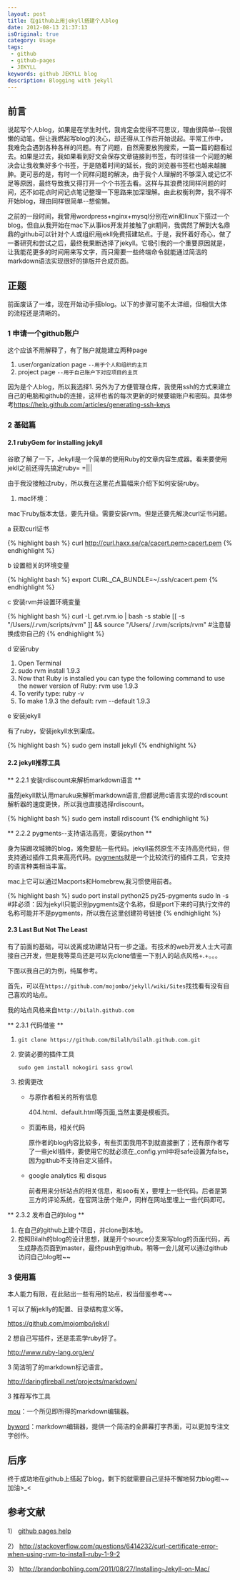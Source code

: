 ```yaml
---
layout: post
title: 在github上用jekyll搭建个人blog
date: 2012-08-13 21:37:13
isOriginal: true
category: Usage
tags:
 - github
 - github-pages
 - JEKYLL
keywords: github JEKYLL blog
description: Blogging with jekyll
---
```


## 前言

说起写个人blog，如果是在学生时代，我肯定会觉得不可思议，理由很简单--我很懒的动笔。但让我燃起写blog的决心，却还得从工作后开始说起。平常工作中，我难免会遇到各种各样的问题。有了问题，自然需要放狗搜索，一篇一篇的翻看过去。如果是过去，我如果看到好文会保存文章链接到书签，有时往往一个问题的解决会让我收集好多个书签，于是随着时间的延长，我的浏览器书签栏也越来越臃肿。更可恶的是，有时一个同样问题的解决，由于我个人理解的不够深入或记忆不足等原因，最终导致我又得打开一个个书签去看。这样与其浪费找同样问题的时间，还不如花点时间记点笔记整理一下思路来加深理解。由此权衡利弊，我不得不开始blog，理由同样很简单--想偷懒。

之前的一段时间，我曾用wordpress+nginx+mysql分别在win和linux下搭过一个blog。但自从我开始在mac下从事ios开发并接触了git期间，我偶然了解到大名鼎鼎的github可以针对个人或组织用jekll免费搭建站点。于是，我怀着好奇心，做了一番研究和尝试之后，最终我果断选择了jekyll。它吸引我的一个重要原因就是，让我能花更多的时间用来写文字，而只需要一些终端命令就能通过简洁的markdown语法实现很好的排版并合成页面。

## 正题

前面废话了一堆，现在开始动手搭blog。以下的步骤可能不太详细，但相信大体的流程还是清晰的。

### 1 申请一个github账户
这个应该不用解释了，有了账户就能建立两种page

1. user/organization page      `--用于个人和组织的主页`
2. project page                `--用于自己账户下对应项目的主页`

因为是个人blog，所以我选择1.
另外为了方便管理仓库，我使用ssh的方式来建立自己的电脑和github的连接，这样也省的每次更新的时候要输账户和密码。具体参考<https://help.github.com/articles/generating-ssh-keys>
### 2 基础篇

#### 2.1 rubyGem for installing jekyll 

谷歌了解了一下，Jekyll是一个简单的使用Ruby的文章内容生成器。看来要使用jekll之前还得先搞定ruby= =|||

由于我没接触过ruby，所以我在这里花点篇幅来介绍下如何安装ruby。

1) mac环境：

mac下ruby版本太低，要先升级。需要安装rvm。但是还要先解决curl证书问题。

a 获取curl证书 

{% highlight bash %}
curl http://curl.haxx.se/ca/cacert.pem>cacert.pem
{% endhighlight %}

b 设置相关的环境变量

{% highlight bash %}
export CURL_CA_BUNDLE=~/.ssh/cacert.pem
{% endhighlight %}

c 安装rvm并设置环境变量

{% highlight bash %}
curl -L get.rvm.io | bash -s stable [[ -s "/Users/<username>/.rvm/scripts/rvm" ]] && source "/Users/	<username>/.rvm/scripts/rvm"    #注意<username>替换成你自己的
{% endhighlight %}

d 安装ruby

>
1. Open Terminal
2. sudo rvm install 1.9.3
3. Now that Ruby is installed you can type the following command to use the 	newer version of Ruby: rvm use 1.9.3
4. To verify type: ruby -v
5. To make 1.9.3 the default: rvm --default 1.9.3

e 安装jekyll
	
有了ruby，安装jekyll水到渠成。

{% highlight bash %}
sudo gem install jekyll
{% endhighlight %}

#### 2.2 jekyll推荐工具

** 2.2.1 安装rdiscount来解析markdown语言 **

虽然jekyll默认用maruku来解析markdown语言,但都说用c语言实现的rdiscount解析器的速度更快，所以我也直接选择rdiscount。

{% highlight bash %}
sudo gem install rdiscount
{% endhighlight %}

** 2.2.2 pygments--支持语法高亮，要装python **

身为挨踢攻城狮的blog，难免要贴一些代码。jekyll虽然原生不支持高亮代码，但支持通过插件工具来高亮代码。[pygments][]就是一个比较流行的插件工具，它支持的语言种类相当丰富。

mac上它可以通过Macports和Homebrew,我习惯使用前者。

{% highlight bash %}
sudo port install python25 py25-pygments
sudo ln -s <py25-pygments> <pygments>  #非必须：因为jekyll只能识别pygments这个名称，但是port下来的可执行文件的名称可能并不是pygments，所以我在这里创建符号链接
{% endhighlight %}


#### 2.3 Last But Not The Least

有了前面的基础，可以说离成功建站只有一步之遥。有技术的web开发人士大可直接自己开发，但是我等菜鸟还是可以先clone借鉴一下别人的站点风格+.+。。。

下面以我自己的为例，纯属参考。

首先，可以在`https://github.com/mojombo/jekyll/wiki/Sites`找找看有没有自己喜欢的站点。

我的站点风格来自`http://bilalh.github.com`

** 2.3.1 代码借鉴 **

1. `git clone https://github.com/Bilalh/bilalh.github.com.git`
2. 安装必要的插件工具
	
	`sudo gem install nokogiri sass growl`
	
3. 按需更改
	- 与原作者相关的所有信息
	
		404.html、default.html等页面,当然主要是模板页。
		
	- 页面布局，相关代码
	
		原作者的blog内容比较多，有些页面我用不到就直接删了；还有原作者写了一些jekll插件，要使用它的就必须在_config.yml中将safe设置为false，因为github不支持自定义插件。
		
	- google analytics 和 disqus
	
		前者用来分析站点的相关信息，和seo有关，要埋上一些代码。后者是第三方的评论系统，在官网注册个账户，同样在网站里埋上一些代码即可。
		
** 2.3.2 发布自己的blog **

1. 在自己的github上建个项目，并clone到本地。
2. 按照Bilalh的blog的设计思想，就是开个source分支来写blog的页面代码，再生成静态页面到master，最终push到github。稍等一会儿就可以通过github访问自己blog啦~~

### 3 使用篇

本人能力有限，在此贴出一些有用的站点，权当借鉴参考~~

1 可以了解jeklly的配置、目录结构意义等。

<https://github.com/mojombo/jekyll>

2 想自己写插件，还是乖乖学ruby好了。

<http://www.ruby-lang.org/en/>

3 简洁明了的markdown标记语言。

<http://daringfireball.net/projects/markdown/>

3 推荐写作工具

[mou](http://mouapp.com)：一个所见即所得的markdown编辑器。

[byword](http://bywordapp.com)：markdown编辑器，提供一个简洁的全屏幕打字界面，可以更加专注文字创作。

## 后序

终于成功地在github上搭起了blog，剩下的就需要自己坚持不懈地努力blog啦~~加油>_<

## 参考文献

1） [github pages help](https://help.github.com/categories/20/articles "github pages help") 

2） <http://stackoverflow.com/questions/6414232/curl-certificate-error-when-using-rvm-to-install-ruby-1-9-2>

3） <http://brandonbohling.com/2011/08/27/Installing-Jekyll-on-Mac/>

[pygments]: http://pygments.org "pygments"